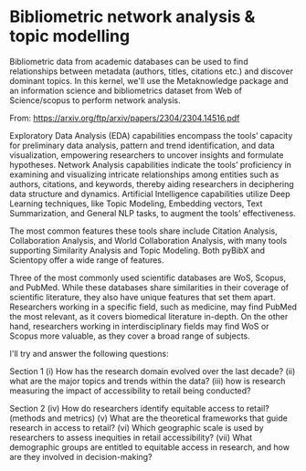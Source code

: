 # Bibliometric network analysis & topic modelling

Bibliometric data from academic databases can be used to find relationships between metadata (authors, titles, citations etc.) and discover dominant topics. In this kernel, we'll use the Metaknowledge package and an information science and bibliometrics dataset from Web of Science/scopus to perform network analysis. 

From: https://arxiv.org/ftp/arxiv/papers/2304/2304.14516.pdf

Exploratory Data Analysis (EDA) capabilities encompass the tools’ 
capacity for preliminary data analysis, pattern and trend identification, and data visualization, empowering
researchers to uncover insights and formulate hypotheses. Network Analysis capabilities indicate the tools’
proficiency in examining and visualizing intricate relationships among entities such as authors, citations,
and keywords, thereby aiding researchers in deciphering data structure and dynamics. Artificial Intelligence
capabilities utilize Deep Learning techniques, like Topic Modeling, Embedding vectors, Text
Summarization, and General NLP tasks, to augment the tools’ effectiveness.

The most common features these tools share include Citation Analysis, Collaboration Analysis,
and World Collaboration Analysis, with many tools supporting Similarity Analysis and Topic Modeling.
Both pyBibX and Scientopy offer a wide range of features.

Three of the most commonly used scientific databases are WoS, Scopus, and PubMed. While these
databases share similarities in their coverage of scientific literature, they also have unique features that set
them apart. Researchers working in a specific field, such as medicine, may find PubMed the most relevant,
as it covers biomedical literature in-depth. On the other hand, researchers working in interdisciplinary fields
may find WoS or Scopus more valuable, as they cover a broad range of subjects.

I'll try and answer the following questions:

Section 1
    (i) How has the research domain evolved over the last decade? 
    (ii) what are the major topics and trends within the data? 
    (iii) how is research measuring the impact of accessibility to retail being conducted? 

Section 2
    (iv) How do researchers identify equitable access to retail? (methods and metrics)
    (v) What are the theoretical frameworks that guide research in access to retail?
    (vi) Which geographic scale is used by researchers to assess inequities in retail accessibility?
    (vii) What demographic groups are entitled to equitable access in research, and how are they involved in decision-making?

